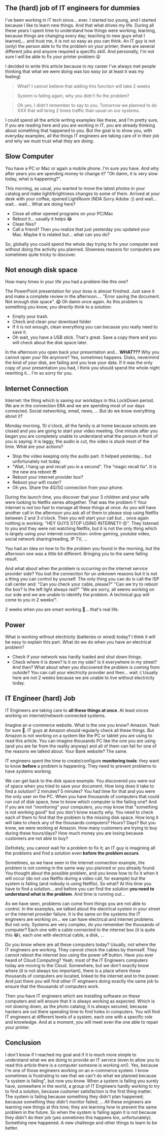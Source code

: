 ## The (hard) job of IT engineers for dummies

I've been working in IT tech since... ever. I started too young, and I started because I like to learn new things. And that what drives my life. During all these years I spent time to understand how things were working; learning, because things are changing every day; teaching to new guys what I learned,... and trust me, it is not so easy as you can think. 
An IT guy is not (only) the person able to fix the problem on your printer; there are several different jobs and anyone required a specific skill. And personally, I'm not sure I will be able to fix your printer problem 😜

I decided to write this article because in my career I've always met people thinking that what we were doing was too easy (or at least it was my feeling)

> What? I cannot believe that adding this function will take 2 weeks

> System is failing again, why you didn't fix the problem?

> Oh yes, I didn't remember to say to you. Tomorrow we planned to do XXX that will bring 2 times traffic than usual on our systems.

I could spend all the article writing examples like these, and I'm pretty sure, if you are reading here and you are working in IT, you are already thinking about something that happened to you.
But the goal is to show you, with everyday examples, all the things IT engineers are taking care of in their job and why we must trust what they are doing.

## Slow Computer
You have a PC or Mac or again a mobile phone. I'm sure you have. And why after years you are spending money to change it?
"Oh damn, it is very slow today, what is happening?".

This morning, as usual, you wanted to move the latest photos in your catalog and make light/brightness changes to some of them. Arrived at your desk with your coffee, opened LightRoom (NDA Sorry Adobe :)) and wait... wait... wait... 
What are doing here?
* Close all other opened programs on your PC/Mac
* Reboot it... usually it helps 😂
* Clean files?
* Call a friend?
Then you realize that just yesterday you updated your Mac. Maybe it is related but... what can you do? 

So, globally you could spend the whole day trying to fix your computer and without doing the activity you planned. Slowness reasons for computers are sometimes quite tricky to discover.

## Not enough disk space
How many times in your life you had a problem like this one?

The PowerPoint presentation for your boss is almost finished. Just save it and make a complete review in the afternoon....
"Error saving the document. Not enough disk space". 😱
Oh damn once again. 
As this problem is something you know, you directly think to a solution: 
* Empty your trash.
* Check and clean your download folder
* If it is not enough, clean everything you can because you really need to save it.
* Oh wait, you have a USB stick. That's great. Save a copy there and you will check about the disk space later.

In the afternoon you open back your presentation and... **WHAT???** Why you cannot open your file anymore?
Yes, sometimes happens. Disks, nevermind the kind of your disk, are failing and you lose your data.
If it was the only copy of your presentation you had, I think you should spend the whole night rewriting it... I'm so sorry for you.

## Internet Connection
Internet: the thing which is saving our workdays in this LockDown period. We are in the connection ERA and we are spending most of our days connected. Social networking, email, news, ... But do we know everything about it?

Monday morning, 10 o'clock, all the family is at home because schools are closed and you are going to start your video meeting. 
One minute after you began you are completely unable to understand what the person in front of you is saying: it is laggy, the audio is cut, the video is stuck most of the time.
What are your actions?
* Stop the video keeping only the audio part. It helped yesterday... but unfortunately not today.
* "Wait, I hang up and recall you in a second". The "magic recall fix". It is the new era reboot 😎
* Reboot your internet provider box?
* Reboot your wifi router?
* Oh yes. Share the 4G/5G connection from your phone.

During the launch time, you discover that your 3 children and your wife were looking to Netflix series altogether. That was the problem !! Your internet is not too fast to manage all these things at once.
As you will have another call in the afternoon you ask all of them to please stop using Netflix between 2 and 3 o'clock. 
Then you will start your call but... once again nothing is working. "HEY GUYS STOP USING INTERNET!! 😠".
They listened to you and they were not watching Netflix, but it is not the only thing which is largely using your internet connection: online gaming, youtube video, social network sharing/reading, IP TV, ... 

You had an idea on how to fix the problem you found in the morning, but the afternoon one was a little bit different. Bringing you to the same failing result.

And what about when the problem is occurring on the internet service provider side? You lost the connection for un unknown reasons but it is not a thing you can control by yourself. The only thing you can do is call the ISP call center and:
"Can you check your cable, please?"
"Can we try to reboot the box? Is the left light always red?"
"We are sorry, all seems working on our side and we are unable to identify the problem. A technical guy will come to you in 2 weeks!".

2 weeks when you are smart working 🤬... that's real life.

## Power 
What is working without electricity (batteries or wired) today? 
I think it will be easy to explain this part. What do we do when you have an electrical problem?
* Check if your network was hardly loaded and shut down things.
* Check where it is down? Is it on my side? Is it everywhere in my street?
And then? What about when you discovered the problem is coming from outside? You can call your electricity provider and then... wait :( 
Usually here are not 2 weeks because we are unable to live without electricity today.

## IT Engineer (hard) Job
IT Engineers are taking care to **all these things at once**. At least onces working on internet/network-connected systems.

Imagine an e-commerce website. What is the one you know? Amazon. Yeah for sure 🤑. 
IT guys at Amazon should regularly check all these things. But Amazon is not working on a system like the PC or tablet you are using to read this article. You can imagine thousands PC like the one you are using (and you are far from the reality anyway) and all of them can fail for one of the reasons we talked about.
Your Bank website? The same.

IT engineers spent the time to create/configure **monitoring tools**: they want to know **before** a problem is happening. They need to prevent problems to have systems working.

We can get back to the disk space example. 
You discovered you were out of space when you tried to save your document. How long does it take to find a solution? 2 minutes? 5 minutes?
You had time for that and you were the only user on the PC.
When you have thousands of computers that could run out of disk space, how to know which computer is the failing one? And if you are not "monitoring" your computers, you may know that "something is not working good" but you don't know exactly why. You need to check each of them to find that the problem is the missing disk space.
How long it will take to check any of the thousands computers? Hours? Days?
But you know, we were working at Amazon. How many customers are trying to buy during these hours/days? How much money you are losing because customers are not able to buy?

Definitely, you cannot wait for a problem to fix it; an IT guy is imagining all the problems and find a solution even **before the problem occurs**.

Sometimes, as we have seen in the internet connection example, the problem is not coming in the same way you planned or you already found. 
You thought about the possible problem, and you know how to fix it when it will occur (do not use Netflix during a video call, for example) but the system is failing (and nobody is using Netflix). So what?
At this time you have to find a solution... and before you can find the solution **you need to understand what is the problem**. And time is running out... 

As we have seen, problems can come from things you are not able to control. In the examples, we talked about the electrical system in your street or the internet provider failure.
It is the same on the systems the IT engineers are working on... we can have electrical and internet problems. But not only. Systems are very complex, do you remember the thousands of computer? Each one with a cable connected to the internet box (it is quite this 😂), each one with electrical cable, a disk, ... 

Do you know where are all these computers today? Usually, not where the IT engineers are working. They cannot check the cables by themself. They cannot reboot the internet box using the power off button.
Have you ever heard of Cloud Computing? Yeah, most of the IT Engineers computers today are moving to the Cloud. Somewhere, but we don't exactly know where (it is not always too important), there is a place where these thousands of computers are located, linked to the internet and to the power. And just there you will find other IT engineers doing exactly the same job to ensure that the thousands of computers work.

Then you have IT engineers which are installing software on these computers and will ensure that it is always working as expected. Which is not slowing down, as the photo catalog; it is always secured, because hackers are out there spending time to find holes in computers.
You will find IT engineers at different levels of a system, each one with a specific role and knowledge. And at a moment, you will meet even the one able to repair your printer.

## Conclusion
I don't know if I reached my goal and if it is much more simple to understand what we are doing to provide an IT service (even to allow you to read this article there is a computer someone is working on!). Yes, because I'm one of those engineers working on an e-commerce system.
I know sometimes is frustrating to see that we can't do what we planned because "a system is failing", but now you know. When a system is failing you surely have, somewhere in the world, a group of IT Engineers hardly working to try to find a solution, because customer satisfaction is the first thing matter.
The system is failing because something they didn't plan happened; because something they didn't monitor failed; ...
All these engineers are learning new things at this time; they are learning how to prevent the same problem in the future.
So when the system is failing again it is not because they didn't do their job (yes sometimes this happens too, unfortunately). 
Something new happened. 
A new challenge and other things to learn to be better.